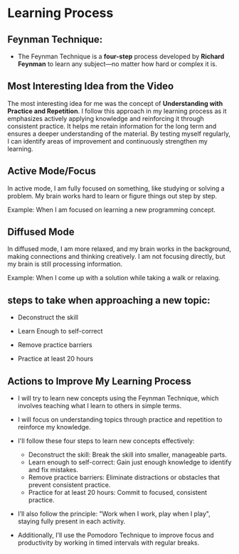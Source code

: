 # Learning Process

## Feynman Technique:
- The Feynman Technique is a **four-step** process developed by **Richard Feynman** to learn any subject—no matter how hard or complex it is.

## Most Interesting Idea from the Video

The most interesting idea for me was the concept of **Understanding with Practice and Repetition**. I follow this approach in my learning process as it emphasizes actively applying knowledge and reinforcing it through consistent practice. It helps me retain information for the long term and ensures a deeper understanding of the material. By testing myself regularly, I can identify areas of improvement and continuously strengthen my learning.

## Active Mode/Focus

In active mode, I am fully focused on something, like studying or solving a problem. My brain works hard to learn or figure things out step by step.

Example: When I am focused on learning a new programming concept.

## Diffused Mode
In diffused mode, I am more relaxed, and my brain works in the background, making connections and thinking creatively. I am not focusing directly, but my brain is still processing information.

Example: When I come up with a solution while taking a walk or relaxing.

## steps to take when approaching a new topic:

-   Deconstruct the skill

-   Learn Enough to self-correct

-   Remove practice barriers

-   Practice at least 20 hours

## Actions to Improve My Learning Process

-   I will try to learn new concepts using the Feynman Technique, which involves teaching what I learn to others in simple terms.
-   I will focus on understanding topics through practice and repetition to reinforce my knowledge.
-   I'll follow these four steps to learn new concepts effectively:
    - Deconstruct the skill: Break the skill into smaller, manageable parts.
    - Learn enough to self-correct: Gain just enough knowledge to identify and fix  mistakes.
    - Remove practice barriers: Eliminate distractions or obstacles that prevent consistent practice.
    - Practice for at least 20 hours: Commit to focused, consistent practice.

-   I’ll also follow the principle: "Work when I work, play when I play", staying fully present in each activity.
-   Additionally, I’ll use the Pomodoro Technique to improve focus and productivity by working in timed intervals with regular breaks.
